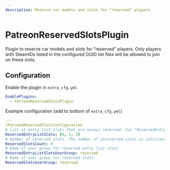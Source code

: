 ```yaml
---
description: Reserve car models and slots for "reserved" players
---
```


# PatreonReservedSlotsPlugin
Plugin to reserve car models and slots for "reserved" players. Only players with SteamIDs listed in the configured GUID list files will be allowed to join on these slots.

## Configuration
Enable the plugin in `extra_cfg.yml`
```yaml
EnablePlugins:
  - PatreonReservedSlotsPlugin
```
Example configuration (add to bottom of `extra_cfg.yml`)
```yaml
---
!PatreonReservedSlotsConfiguration
# List of entry list slots that are always reserved. Use "ReservedEntryListSlots: []" to disable
ReservedEntryListSlots: [0, 1, 2]
# Number of reserved slots. The number of unreserved slots is calculated like this: Total slots - Fixed AI slots - Reserved car model slots - Reserved slots. 0 to disable
ReservedSlotsCount: 0
# Name of user group for reserved entry list slots
ReservedEntryListSlotsUserGroup: reserved
# Name of user group for reserved slots
ReservedSlotsUserGroup: reserved
```
